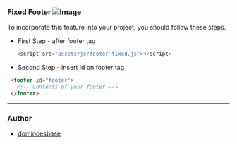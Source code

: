 ### Fixed Footer ![Image](https://img.shields.io/pypi/status/Django.svg)

   To incorporate this feature into your project, you should follow these steps.
   + First Step - after footer tag
   ```javascript
      <script src="assets/js/footer-fixed.js"></script>
   ```
   + Second Step - insert id on footer tag
   ```html
    <footer id="footer">
      <!-- Contents of your footer -->
    </footer>
   ```
___

### Author

* [dominoesbase](https://twitter.com/jorgedominoes)
